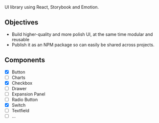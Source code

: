 UI library using React, Storybook and Emotion.

## Objectives

- Build higher-quality and more polish UI, at the same time modular and reusable
- Publish it as an NPM package so can easily be shared across projects.

## Components

- [x] Button
- [ ] Charts
- [x] Checkbox
- [ ] Drawer
- [ ] Expansion Panel
- [ ] Radio Button
- [x] Switch
- [ ] Textfield
- [ ] ...
